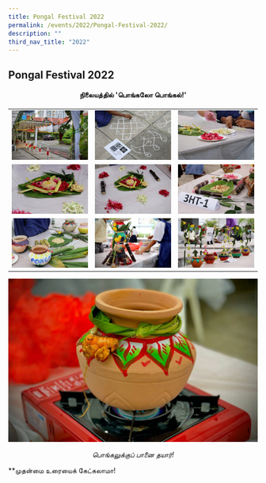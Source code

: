 ```yaml
---
title: Pongal Festival 2022
permalink: /events/2022/Pongal-Festival-2022/
description: ""
third_nav_title: "2022"
---
```

## Pongal Festival 2022

#### **<center>நிலையத்தில் 'பொங்கலோ பொங்கல்!'</center>**



|  | | |
| -------- | -------- | -------- |
|  ![](/images/Pongal1.jpeg)    |  ![](/images/Pongal2.jpeg)    |   ![](/images/Pongal3.jpeg)   |
|   ![](/images/Pongal4.jpeg)   |  ![](/images/Pongal5.jpeg)    |  ![](/images/Pongal6.jpeg)    |
|   ![](/images/Pongal7.jpeg)   |    ![](/images/Pongal8.jpeg)  |  ![](/images/Pongal9.jpeg)    |

![](/images/Pongal10.jpeg)

*<center>*பொங்கலுக்குப் பானை தயார்!</center>**

**முதன்மை உரையைக் கேட்கலாமா!